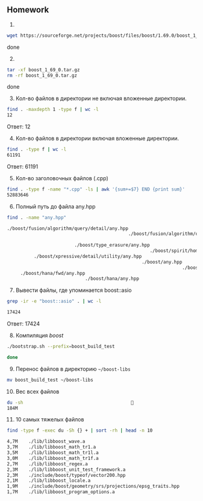## Homework
1)

```sh
wget https://sourceforge.net/projects/boost/files/boost/1.69.0/boost_1_69_0.tar.gz     
```
done

2) 

```sh
tar -xf boost_1_69_0.tar.gz 
rm -rf boost_1_69_0.tar.gz 
```
done

3) Кол-во файлов в директории не включая вложенные директории.

```sh
find . -maxdepth 1 -type f | wc -l
12
```
Ответ: 12

4) Кол-во файлов в директории включая вложенные директории.

```sh
find . -type f | wc -l
61191
```

Ответ: 61191

5) Кол-во заголовочных файлов (.cpp)

```sh
find . -type f -name "*.cpp" -ls | awk '{sum+=$7} END {print sum}'
52883646

```

6) Полный путь до файла any.hpp

```sh
find . -name "any.hpp"

./boost/fusion/algorithm/query/detail/any.hpp
                                             ./boost/fusion/algorithm/query/any.hpp
                                                                                   ./boost/fusion/include/any.hpp
                         ./boost/type_erasure/any.hpp
                                                     ./boost/spirit/home/support/algorithm/any.hpp
          ./boost/xpressive/detail/utility/any.hpp
                                                  ./boost/any.hpp
                                                                 ./boost/proto/detail/any.hpp
     ./boost/hana/fwd/any.hpp
                             ./boost/hana/any.hpp

```

7) Вывести файлы, где упоминается boost::asio
 
```sh
grep -ir -e "boost::asio" . | wc -l 

17424
```
Ответ: 17424

8) Компиляция *boost*

```sh
./bootstrap.sh --prefix=boost_build_test

done
```

9) Перенос файлов в директорию `~/boost-libs`

```sh
mv boost_build_test ~/boost-libs
```


10) Вес всех файлов

```sh
du -sh                                        
184M
```

11) 10 самых тяжелых файлов

```sh
find -type f -exec du -Sh {} + | sort -rh | head -n 10

4,7M	./lib/libboost_wave.a
3,7M	./lib/libboost_math_tr1.a
3,5M	./lib/libboost_math_tr1l.a
3,0M	./lib/libboost_math_tr1f.a
2,7M	./lib/libboost_regex.a
2,3M	./lib/libboost_unit_test_framework.a
2,3M	./include/boost/typeof/vector200.hpp
2,1M	./lib/libboost_locale.a
1,9M	./include/boost/geometry/srs/projections/epsg_traits.hpp
1,7M	./lib/libboost_program_options.a

```
